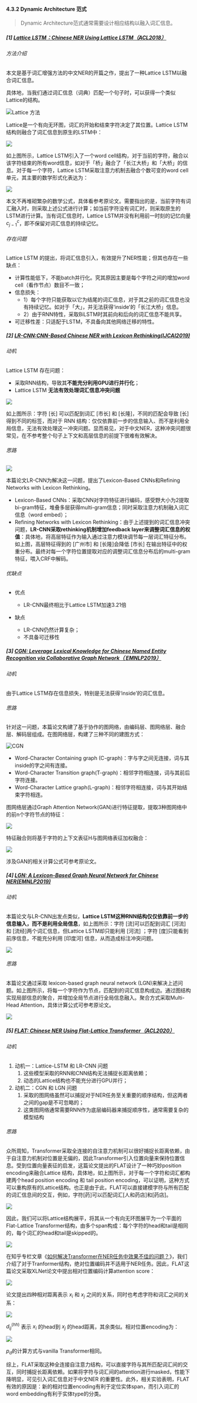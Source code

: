 #### 4.3.2 Dynamic Architecture 范式

> Dynamic Architecture范式通常需要设计相应结构以融入词汇信息。

##### [1] [Lattice LSTM：Chinese NER Using Lattice LSTM（ACL2018）](https://arxiv.org/abs/1805.02023) 

###### 方法介绍

本文是基于词汇增强方法的中文NER的开篇之作，提出了一种Lattice LSTM以融合词汇信息。

具体地，当我们通过词汇信息（词典）匹配一个句子时，可以获得一个类似Lattice的结构。

![Lattice 方法](img/20200609080811.png)

Lattice是一个有向无环图，词汇的开始和结束字符决定了其位置。Lattice LSTM结构则融合了词汇信息到原生的LSTM中：

![](img/20200609081004.png)

如上图所示，Lattice LSTM引入了一个word cell结构，对于当前的字符，融合以该字符结束的所有word信息，如对于「桥」融合了「长江大桥」和「大桥」的信息。对于每一个字符，Lattice LSTM采取注意力机制去融合个数可变的word cell单元，其主要的数学形式化表达为：

![](img/gs.png)

本文不再堆砌繁杂的数学公式，具体看参考原论文。需要指出的是，当前字符有词汇融入时，则采取上述公式进行计算；如当前字符没有词汇时，则采取原生的LSTM进行计算。当有词汇信息时，Lattice LSTM并没有利用前一时刻的记忆向量 $c^c_{j-1}$，即不保留对词汇信息的持续记忆。

###### 存在问题

Lattice LSTM 的提出，将词汇信息引入，有效提升了NER性能；但其也存在一些缺点：

- 计算性能低下，不能batch并行化。究其原因主要是每个字符之间的增加word cell（看作节点）数目不一致；
- 信息损失：
  - 1）每个字符只能获取以它为结尾的词汇信息，对于其之前的词汇信息也没有持续记忆。如对于「大」，并无法获得‘inside’的「长江大桥」信息。
  - 2）由于RNN特性，采取BiLSTM时其前向和后向的词汇信息不能共享。
- 可迁移性差：只适配于LSTM，不具备向其他网络迁移的特性。

##### [2] [LR-CNN:CNN-Based Chinese NER with Lexicon Rethinking(IJCAI2019)](https://pdfs.semanticscholar.org/1698/d96c6fffee9ec969e07a58bab62cb4836614.pdf)

###### 动机

Lattice LSTM 存在问题：
- 采取RNN结构，导致其**不能充分利用GPU进行并行化**；
- Lattice LSTM **无法有效处理词汇信息冲突问题**

![](img/20200609081729.png)

如上图所示：字符 [长] 可以匹配到词汇 [市长] 和 [长隆]，不同的匹配会导致 [长] 得到不同的标签，而对于 RNN 结构：仅仅依靠前一步的信息输入、而不是利用全局信息，无法有效处理这一冲突问题。显而易见，对于中文NER，这种冲突问题很常见，在不参考整个句子上下文和高层信息的前提下很难有效解决。

###### 思路

![](img/20200609082337.png)

本篇论文LR-CNN为解决这一问题，提出了Lexicon-Based CNNs和Refining Networks with Lexicon Rethinking。

- Lexicon-Based CNNs：采取CNN对字符特征进行编码，感受野大小为2提取bi-gram特征，堆叠多层获得multi-gram信息；同时采取注意力机制融入词汇信息（word embed）；
- Refining Networks with Lexicon Rethinking：由于上述提到的词汇信息冲突问题，**LR-CNN采取rethinking机制增加feedback layer来调整词汇信息的权值**：具体地，将高层特征作为输入通过注意力模块调节每一层词汇特征分布。如上图，高层特征得到的 [广州市] 和 [长隆]会降低 [市长] 在输出特征中的权重分布。最终对每一个字符位置提取对应的调整词汇信息分布后的multi-gram特征，喂入CRF中解码。

###### 优缺点

- 优点
  - LR-CNN最终相比于Lattice LSTM加速3.21倍

- 缺点
  - LR-CNN仍然计算复杂；
  - 不具备可迁移性

##### [3] [CGN: Leverage Lexical Knowledge for Chinese Named Entity Recognition via Collaborative Graph Network（ EMNLP2019）](https://www.aclweb.org/anthology/D19-1396.pdf)

###### 动机

由于Lattice LSTM存在信息损失，特别是无法获得‘inside’的词汇信息。

###### 思路

针对这一问题，本篇论文构建了基于协作的图网络，由编码层、图网络层、融合层、解码层组成。在图网络层，构建了三种不同的建图方式：

![CGN](img/20200609083307.png)

- Word-Character Containing graph (C-graph)：字与字之间无连接，词与其inside的字之间有连接。
- Word-Character Transition graph(T-graph)：相邻字符相连接，词与其前后字符连接。
- Word-Character Lattice graph(L-graph)：相邻字符相连接，词与其开始结束字符相连。

图网络层通过Graph Attention Network(GAN)进行特征提取，提取3种图网络中的前n个字符节点的特征：

![](img/20200609083617.png)

特征融合则将基于字符的上下文表征H与图网络表征加权融合：

![](img/20200609083653.png)

涉及GAN的相关计算公式可参考原论文。

##### [4] [LGN: A Lexicon-Based Graph Neural Network for Chinese NER(EMNLP2019)](https://www.aclweb.org/anthology/D19-1096.pdf)

###### 动机

本篇论文与LR-CNN出发点类似，**Lattice LSTM这种RNN结构仅仅依靠前一步的信息输入，而不是利用全局信息**，如上图所示：字符 [流]可以匹配到词汇 [河流] 和 [流经]两个词汇信息，但Lattice LSTM却只能利用 [河流] ；字符 [度]只能看到前序信息，不能充分利用 [印度河] 信息，从而造成标注冲突问题。

![](img/20200609085531.png)

###### 思路

本篇论文通过采取 lexicon-based graph neural network (LGN)来解决上述问题。如上图所示，将每一个字符作为节点，匹配到的词汇信息构成边。通过图结构实现局部信息的聚合，并增加全局节点进行全局信息融入。聚合方式采取Multi-Head Attention，具体计算公式可参考原论文。

![](img/20200609091503.png)

##### [5] [FLAT: Chinese NER Using Flat-Lattice Transformer（ACL2020）](https://arxiv.org/pdf/2004.11795.pdf)

###### 动机

1. 动机一：Lattice-LSTM 和 LR-CNN 问题
   1. 这些模型采取的RNN和CNN结构无法捕捉长距离依赖；
   2. 动态的Lattice结构也不能充分进行GPU并行；
2. 动机二：CGN 和 LGN 问题
   1. 采取的图网络虽然可以捕捉对于NER任务至关重要的顺序结构，但这两者之间的gap是不可忽略的；
   2. 这类图网络通常需要RNN作为底层编码器来捕捉顺序性，通常需要复杂的模型结构

###### 思路

众所周知，Transformer采取全连接的自注意力机制可以很好捕捉长距离依赖，由于自注意力机制对位置是无偏的，因此Transformer引入位置向量来保持位置信息。受到位置向量表征的启发，这篇论文提出的FLAT设计了一种巧妙position encoding来融合Lattice 结构，具体地，如上图所示，对于每一个字符和词汇都构建两个head position encoding 和 tail position encoding，可以证明，这种方式可以重构原有的Lattice结构。也正是由于此，FLAT可以直接建模字符与所有匹配的词汇信息间的交互，例如，字符[药]可以匹配词汇[人和药店]和[药店]。

![](img/20200609092456.png)

因此，我们可以将Lattice结构展平，将其从一个有向无环图展平为一个平面的Flat-Lattice Transformer结构，由多个span构成：每个字符的head和tail是相同的，每个词汇的head和tail是skipped的。

![](img/20200609092556.png)

在知乎专栏文章《[如何解决Transformer在NER任务中效果不佳的问题？](https://zhuanlan.zhihu.com/p/137315695)》，我们介绍了对于Tranformer结构，绝对位置编码并不适用于NER任务。因此，FLAT这篇论文采取XLNet论文中提出相对位置编码计算attention score：

![](img/20200609092718.png)

论文提出四种相对距离表示 $x_i$ 和 $x_j$ 之间的关系，同时也考虑字符和词汇之间的关系：

![](img/20200609092832.png)

$d^{(hh)}_{ij}$ 表示 $x_i$ 的head到 $x_j$ 的head距离，其余类似。相对位置encoding为：

![](img/20200609093011.png)

$p_d$的计算方式与vanilla Transformer相同。

综上，FLAT采取这种全连接自注意力结构，可以直接字符与其所匹配词汇间的交互，同时捕捉长距离依赖。如果将字符与词汇间的attention进行masked，性能下降明显，可见引入词汇信息对于中文NER 的重要性。此外，相关实验表明，FLAT有效的原因是：新的相对位置encoding有利于定位实体span，而引入词汇的word embedding有利于实体type的分类。

